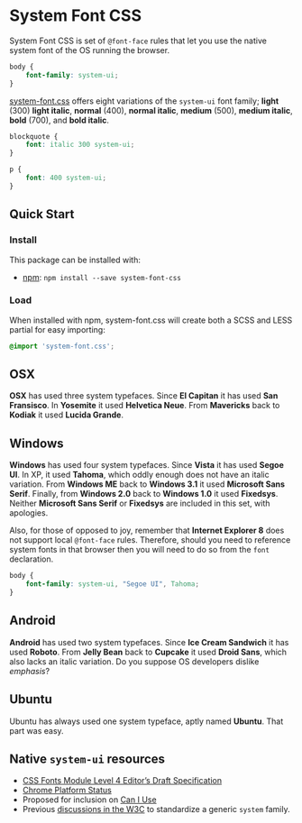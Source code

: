# System Font CSS

System Font CSS is set of `@font-face` rules that let you use the native system font of the OS running the browser.

```css
body {
    font-family: system-ui;
}
```

[system-font.css](system-font.css) offers eight variations of the `system-ui` font family; **light** (300) **light italic**, **normal** (400), **normal italic**, **medium** (500), **medium italic**, **bold** (700), and **bold italic**.

```css
blockquote {
    font: italic 300 system-ui;
}

p {
    font: 400 system-ui;
}
```

## Quick Start

### Install

This package can be installed with:

* [npm](https://www.npmjs.com/package/system-font-css): `npm install --save system-font-css`

### Load

When installed with npm, system-font.css will create both a SCSS and LESS partial for easy importing:

```scss
@import 'system-font.css';
```

## OSX

**OSX** has used three system typefaces. Since **El Capitan** it has used **San Fransisco**. In **Yosemite** it used **Helvetica Neue**. From **Mavericks** back to **Kodiak** it used **Lucida Grande**.

## Windows

**Windows** has used four system typefaces. Since **Vista** it has used **Segoe UI**. In XP, it used **Tahoma**, which oddly enough does not have an italic variation. From **Windows ME** back to **Windows 3.1** it used **Microsoft Sans Serif**. Finally, from **Windows 2.0** back to **Windows 1.0** it used **Fixedsys**. Neither **Microsoft Sans Serif** or **Fixedsys** are included in this set, with apologies.

Also, for those of opposed to joy, remember that **Internet Explorer 8** does not support local `@font-face` rules. Therefore, should you need to reference system fonts in that browser then you will need to do so from the `font` declaration.

```css
body {
    font-family: system-ui, "Segoe UI", Tahoma;
}
```

## Android

**Android** has used two system typefaces. Since **Ice Cream Sandwich** it has used **Roboto**. From **Jelly Bean** back to **Cupcake** it used **Droid Sans**, which also lacks an italic variation. Do you suppose OS developers dislike *emphasis*?

## Ubuntu

Ubuntu has always used one system typeface, aptly named **Ubuntu**. That part was easy.

## Native `system-ui` resources

* [CSS Fonts Module Level 4 Editor’s Draft Specification](https://drafts.csswg.org/css-fonts-4/#system-ui-def)
* [Chrome Platform Status](https://www.chromestatus.com/feature/5640395337760768)
* Proposed for inclusion on [Can I Use](https://github.com/Fyrd/caniuse/issues/2918)
* Previous [discussions in the W3C](https://lists.w3.org/Archives/Public/www-style/2015Jul/0169.html) to standardize a generic `system` family.
